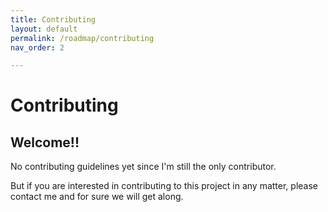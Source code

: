 ```yaml
---
title: Contributing
layout: default
permalink: /roadmap/contributing
nav_order: 2

---
```


Contributing
============

Welcome!!
---------

No contributing guidelines yet since I'm still the only contributor.

But if you are interested in contributing to this project in any matter, please
contact me and for sure we will get along.

